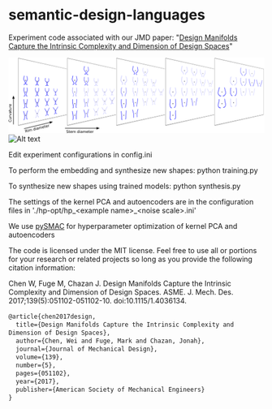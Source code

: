# semantic-design-languages
Experiment code associated with our JMD paper: "[Design Manifolds Capture the Intrinsic Complexity and Dimension of Design Spaces](http://mechanicaldesign.asmedigitalcollection.asme.org/article.aspx?articleid=2610207)"

![Alt text](/glass.png)
![Alt text](/airfoil.png)

Edit experiment configurations in config.ini

To perform the embedding and synthesize new shapes: python training.py

To synthesize new shapes using trained models: python synthesis.py

The settings of the kernel PCA and autoencoders are in the configuration files in './hp-opt/hp\_\<example name\>\_\<noise scale\>.ini'

We use [pySMAC](http://pysmac.readthedocs.io/en/latest/#) for hyperparameter optimization of kernel PCA and autoencoders

The code is licensed under the MIT license. Feel free to use all or portions for your research or related projects so long as you provide the following citation information:

Chen W, Fuge M, Chazan J. Design Manifolds Capture the Intrinsic Complexity and Dimension of Design Spaces. ASME. J. Mech. Des. 2017;139(5):051102-051102-10. doi:10.1115/1.4036134.

    @article{chen2017design,
      title={Design Manifolds Capture the Intrinsic Complexity and Dimension of Design Spaces},
      author={Chen, Wei and Fuge, Mark and Chazan, Jonah},
      journal={Journal of Mechanical Design},
      volume={139},
      number={5},
      pages={051102},
      year={2017},
      publisher={American Society of Mechanical Engineers}
    }
